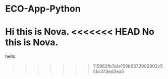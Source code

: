 # ECO-App-Python

Hi this is Nova. 
<<<<<<< HEAD
No this is Nova.
=======

hello
>>>>>>> 115962fb7a1e159b6372902802c55bc413ed3ea5
